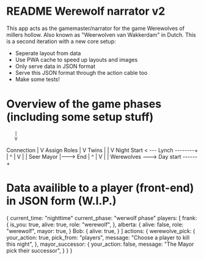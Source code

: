 # README Werewolf narrator v2

This app acts as the gamemaster/narrator for the game Werewolves of millers hollow. Also known as "Weerwolven van Wakkerdam" in Dutch.
This is a second iteration with a new core setup:
- Seperate layout from data
- Use PWA cache to speed up layouts and images
- Only serve data in JSON format
- Serve this JSON format through the action cable too
- Make some tests!

# Overview of the game phases (including some setup stuff)

       |
       V
  Connection
       |
       V
  Assign Roles
       |
       V
    Twins
       |
       |
       V
    Night Start < --- Lynch --------+
       |                ^           |
       V                |           |
      Seer            Mayor         |---> End
       |                ^           |
       V                |           |
    Werewolves ---> Day start ------+

# Data availible to a player (front-end) in JSON form (W.I.P.)
{
  current_time: "nighttime"
  current_phase: "werwolf phase"
  players: [
    frank: {
      is_you: true,
      alive: true,
      role: "werewolf",
    },
    alberta: {
      alive: false,
      role: "werewolf",
      mayor: true,
    }
    Bob: {
      alive: true,
    }
  ]
  actions: {
    werewolve_pick: {
      your_action: true,
      pick_from: "players",
      message: "Choose a player to kill this night",
    },
    mayor_successor: {
      your_action: false,
      message: "The Mayor pick their successor",
    }
  }
}
